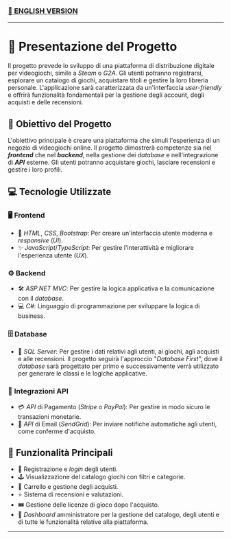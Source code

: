 ### [🏴 ENGLISH VERSION](README_EN.md)
---
# 📖 Presentazione del Progetto
Il progetto prevede lo sviluppo di una piattaforma di distribuzione digitale per videogiochi, simile a _Steam_ o _G2A_. Gli utenti potranno registrarsi, esplorare un catalogo di giochi, acquistare titoli e gestire la loro libreria personale. L'applicazione sarà caratterizzata da un'interfaccia _user-friendly_ e offrirà funzionalità fondamentali per la gestione degli account, degli acquisti e delle recensioni.

## 🎯 Obiettivo del Progetto
L'obiettivo principale è creare una piattaforma che simuli l'esperienza di un negozio di videogiochi online. Il progetto dimostrerà competenze sia nel _**frontend**_ che nel _**backend**_, nella gestione dei _database_ e nell'integrazione di _**API**_ esterne. Gli utenti potranno acquistare giochi, lasciare recensioni e gestire i loro profili.

## 💻 Tecnologie Utilizzate

### 🖥️ Frontend
- 🎨 _HTML_, _CSS_, _Bootstrap_: Per creare un'interfaccia utente moderna e _responsive_ (_UI_).
- ✨ _JavaScript_/_TypeScript_: Per gestire l'interattività e migliorare l'esperienza utente (_UX_).

### ⚙️ Backend
- 🛠 _ASP.NET MVC_: Per gestire la logica applicativa e la comunicazione con il _database_.
- 💻 _C#_: Linguaggio di programmazione per sviluppare la logica di business.
### 🗄️ Database
- 💾 _SQL Server_: Per gestire i dati relativi agli utenti, ai giochi, agli acquisti e alle recensioni.
Il progetto seguirà l'approccio "_Database First_", dove il _database_ sarà progettato per primo e successivamente verrà utilizzato per generare le classi e le logiche applicative.
### 🔗 Integrazioni API
- 💳 _API_ di Pagamento (_Stripe_ o _PayPal_): Per gestire in modo sicuro le transazioni monetarie.
- 📧 _API_ di Email (_SendGrid_): Per inviare notifiche automatiche agli utenti, come conferme d'acquisto.
## 🚀 Funzionalità Principali
- 👤 Registrazione e _login_ degli utenti.
- 🕹 Visualizzazione del catalogo giochi con filtri e categorie.
- 🛒 Carrello e gestione degli acquisti.
- ⭐ Sistema di recensioni e valutazioni.
- 🎟 Gestione delle licenze di gioco dopo l'acquisto.
- 🔧 _Dashboard_ amministratore per la gestione del catalogo, degli utenti e di tutte le funzionalità relative alla piattaforma.
---
